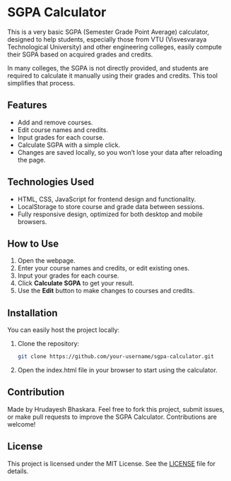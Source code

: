 # SGPA Calculator

This is a very basic SGPA (Semester Grade Point Average) calculator, designed to help students, especially those from VTU (Visvesvaraya Technological University) and other engineering colleges, easily compute their SGPA based on acquired grades and credits. 

In many colleges, the SGPA is not directly provided, and students are required to calculate it manually using their grades and credits. This tool simplifies that process.

## Features
- Add and remove courses.
- Edit course names and credits.
- Input grades for each course.
- Calculate SGPA with a simple click.
- Changes are saved locally, so you won’t lose your data after reloading the page.

## Technologies Used
- HTML, CSS, JavaScript for frontend design and functionality.
- LocalStorage to store course and grade data between sessions.
- Fully responsive design, optimized for both desktop and mobile browsers.

## How to Use
1. Open the webpage.
2. Enter your course names and credits, or edit existing ones.
3. Input your grades for each course.
4. Click **Calculate SGPA** to get your result.
5. Use the **Edit** button to make changes to courses and credits.

## Installation
You can easily host the project locally:
1. Clone the repository:
   ```bash
   git clone https://github.com/your-username/sgpa-calculator.git
2. Open the index.html file in your browser to start using the calculator.

## Contribution
Made by Hrudayesh Bhaskara. Feel free to fork this project, submit issues, or make pull requests to improve the SGPA Calculator. Contributions are welcome!

## License
This project is licensed under the MIT License. See the [LICENSE](./LICENSE.txt) file for details.

